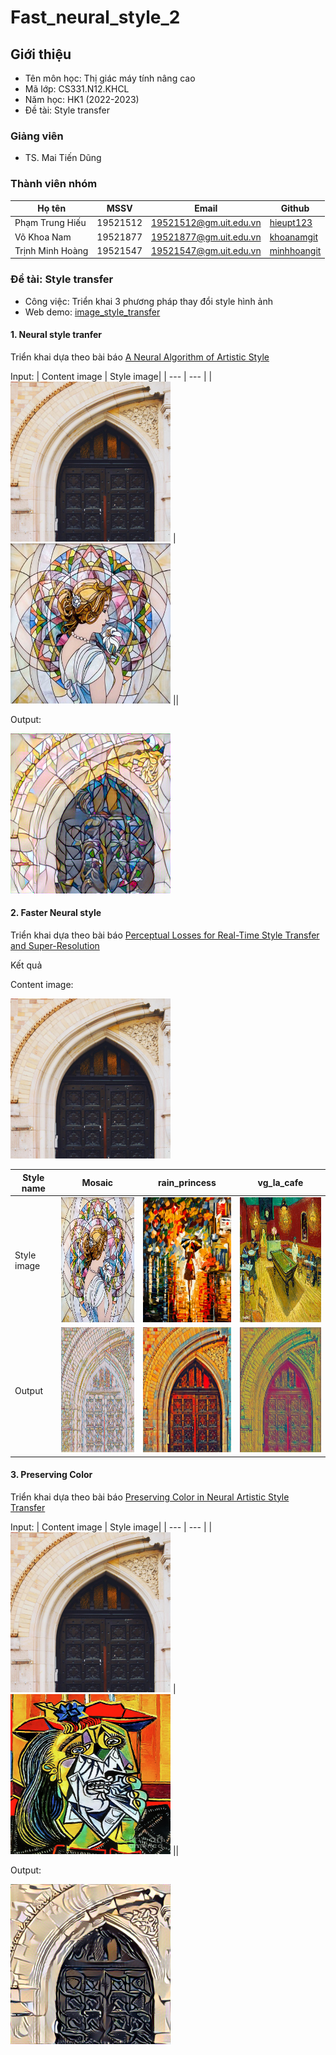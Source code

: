 # Fast_neural_style_2

## Giới thiệu
* Tên môn học: Thị giác máy tính nâng cao
* Mã lớp: CS331.N12.KHCL
* Năm học: HK1 (2022-2023)
* Đề tài: Style transfer

### Giảng viên
* TS. Mai Tiến Dũng

### Thành viên nhóm

| Họ tên | MSSV | Email | Github |
| --- | --- | --- | --- | 
| Phạm Trung Hiếu | 19521512 | 19521512@gm.uit.edu.vn |[hieupt123](https://github.com/hieupt123) |
| Võ Khoa Nam | 19521877 | 19521877@gm.uit.edu.vn | [khoanamgit](https://github.com/khoanamgit) |
| Trịnh Minh Hoàng | 19521547 | 19521547@gm.uit.edu.vn | [minhhoangit](https://github.com/minhhoanggit) |

### Đề tài: Style transfer
* Công việc: Triển khai 3 phương pháp thay đổi style hình ảnh
* Web demo: [image_style_transfer](https://huggingface.co/spaces/hieupt/image_style_transfer)
#### 1. Neural style tranfer 
  Triển khai dựa theo bài báo [A Neural Algorithm of Artistic Style](https://arxiv.org/pdf/1508.06576v2.pdf)

  Input:
  | Content image | Style image| 
  | --- | --- |
  | <img src="./images/content-images/amber.jpg" width="256" height="256"> | <img src="./images/style-images/mosaic.jpg" width="256" height="256"> ||
  
  Output: 
  
  <img src="./images/output-images/NST_method.png" width="256" height="256">

#### 2. Faster Neural style
  Triển khai dựa theo bài báo [Perceptual Losses for Real-Time Style Transfer and Super-Resolution](https://arxiv.org/pdf/1603.08155v1.pdf)
  
  Kết quả
  
  Content image:
  
  <img src="./images/content-images/amber.jpg" width="256" height="256">
  
  |Style name | Mosaic | rain_princess | vg_la_cafe |
  | --- | --- | --- | --- |
  | Style image | <img src="./images/style-images/mosaic.jpg" width="200" height="200"> | <img src="./images/style-images/rain_princess.jpeg" width="200" height="200">   | <img src="./images/style-images/vg_la_cafe.jpg" width="200" height="200"> |
  | Output | <img src="./images/output-images/amber-mosaic.jpg" width="200" height="200"> | <img src="./images/output-images/amber-rain_princess.jpg" width="200" height="200"> | <img src="./images/output-images/amber-vg_la_cafe.jpg" width="200" height="200"> | |
  
#### 3. Preserving Color
  Triển khai dựa theo bài báo [Preserving Color in Neural Artistic Style Transfer](https://www.researchgate.net/publication/304163747_Preserving_Color_in_Neural_Artistic_Style_Transfer)
  
 Input:
  | Content image | Style image| 
  | --- | --- |
  | <img src="./images/content-images/amber.jpg" width="256" height="256"> | <img src="./images/style-images/weeping_woman_by_pablo_picasso.jpg" width="256" height="256"> ||
  
  Output: 
  
  <img src="./images/output-images/Perserving_color_method.png" width="256" height="256">
